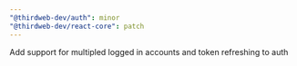 ```yaml
---
"@thirdweb-dev/auth": minor
"@thirdweb-dev/react-core": patch
---
```


Add support for multipled logged in accounts and token refreshing to auth
